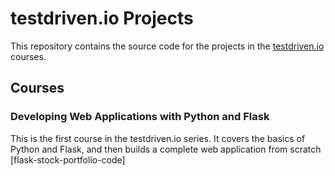 # testdriven.io Projects
This repository contains the source code for the projects in the [testdriven.io](https://testdriven.io) courses.

## Courses

### Developing Web Applications with Python and Flask
This is the first course in the testdriven.io series. It covers the basics of Python and Flask, and then builds a complete web application from scratch [flask-stock-portfolio-code]